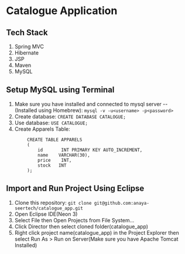 # Catalogue Application

## Tech Stack
1. Spring MVC
2. Hibernate
3. JSP
4. Maven
5. MySQL

## Setup MySQL using Terminal
1. Make sure you have installed and connected to mysql server -- (Installed using Homebrew): `mysql -v -u<username> -p<password>`
2. Create database: `CREATE DATABASE CATALOGUE;`
3. Use database: `USE CATALOGUE;`
4. Create Apparels Table:
```
		CREATE TABLE APPARELS
		(
		    id       INT PRIMARY KEY AUTO_INCREMENT,
		    name    VARCHAR(30),
		    price    INT,
		    stock   INT
		);
```

## Import and Run Project Using Eclipse
1. Clone this repository: `git clone git@github.com:anaya-seertech/catalogue_app.git`
2. Open Eclipse IDE(Neon 3)
3. Select File then Open Projects from File System...
4. Click Director then select cloned folder(catalogue_app)
5. Right click project name(catalogue_app) in the Project Explorer then select Run As > Run on Server(Make sure you have Apache Tomcat Installed)